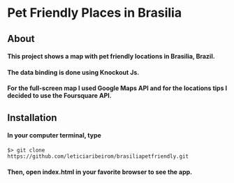 # Pet Friendly Places in Brasilia
## About
#### This project shows a map with pet friendly locations in Brasilia, Brazil.
#### The data binding is done using Knockout Js.
#### For the full-screen map I used Google Maps API and for the locations tips I decided to use the Foursquare API.
## Installation
#### In your computer terminal, type
`$> git clone https://github.com/leticiaribeirom/brasiliapetfriendly.git`
#### Then, open index.html in your favorite browser to see the app.